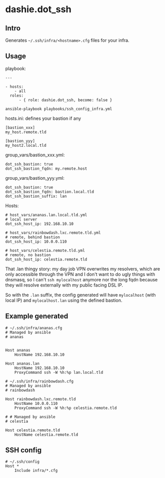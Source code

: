 # dashie.dot_ssh

## Intro

Generates `~/.ssh/infra/<hostname>.cfg` files for your infra.

## Usage

playbook:
```
---

- hosts:
    - all
  roles:
      - { role: dashie.dot_ssh, become: false }
```

```
ansible-playbook playbooks/ssh_config_infra.yml
```

hosts.ini: defines your bastion if any
```
[bastion_xxx]
my_host.remote.tld

[bastion_yyy]
my_host2.local.tld
```

group_vars/bastion_xxx.yml:

```
dot_ssh_bastion: true
dot_ssh_bastion_fqdn: my.remote.host
```

group_vars/bastion_yyy.yml:
```
dot_ssh_bastion: true
dot_ssh_bastion_fqdn: bastion.local.tld
dot_ssh_bastion_suffix: lan
```

Hosts:
```
# host_vars/ananas.lan.local.tld.yml
# local server
dot_ssh_host_ip: 192.168.10.10
```

```
# host_vars/rainbowdash.lxc.remote.tld.yml
# remote, behind bastion
dot_ssh_host_ip: 10.0.0.110
```

```
# host_vars/celestia.remote.tld.yml
# remote, no bastion
dot_ssh_host_ip: celestia.remote.tld
```

That .lan thingy story: my day job VPN overwrites my resolvers, which are only accessible through the VPN and I don't want to do ugly things with dnsmasq, so I can't `ssh mylocalhost` anymore nor the long fqdn because they will resolve externally with my public facing DSL IP.

So with the `.lan` suffix, the config generated will have `mylocalhost` (with local IP) and `mylocalhost.lan` using the defined bastion.

## Example generated
```
# ~/.ssh/infra/ananas.cfg
# Managed by ansible
# ananas


Host ananas
    HostName 192.168.10.10

Host ananas.lan
    HostName 192.168.10.10
    ProxyCommand ssh -W %h:%p lan.local.tld
```

```
# ~/.ssh/infra/rainbowdash.cfg
# Managed by ansible
# rainbowdash

Host rainbowdash.lxc.remote.tld
    HostName 10.0.0.110
    ProxyCommand ssh -W %h:%p celestia.remote.tld
```

```
# # Managed by ansible
# celestia

Host celestia.remote.tld
    HostName celestia.remote.tld
```

## SSH config
```
# ~/.ssh/config
Host *
    Include infra/*.cfg
```

